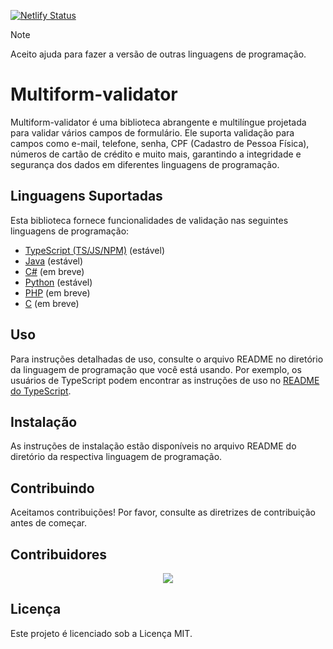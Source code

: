 [![Netlify Status](https://api.netlify.com/api/v1/badges/97920f42-ad73-4230-944f-aa46f113c895/deploy-status)](https://app.netlify.com/sites/multiformvalidator/deploys)

> [!NOTE]
> Aceito ajuda para fazer a versão de outras linguagens de programação.

# Multiform-validator

Multiform-validator é uma biblioteca abrangente e multilíngue projetada para validar vários campos de formulário. Ele suporta validação para campos como e-mail, telefone, senha, CPF (Cadastro de Pessoa Física), números de cartão de crédito e muito mais, garantindo a integridade e segurança dos dados em diferentes linguagens de programação.

## Linguagens Suportadas

Esta biblioteca fornece funcionalidades de validação nas seguintes linguagens de programação:

- [TypeScript (TS/JS/NPM)](https://github.com/Multiform-Validator/typescript-javascript/blob/main/README.md) (estável)
- [Java](https://github.com/Multiform-Validator/java/blob/main/README.md) (estável)
- [C#](https://github.com/Multiform-Validator/csharp/blob/main/README.md) (em breve)
- [Python](https://github.com/Multiform-Validator/python/blob/main/README.md) (estável)
- [PHP](https://github.com/Multiform-Validator/php/blob/main/README.md) (em breve)
- [C](https://github.com/Multiform-Validator/c/blob/main/README.md) (em breve)

## Uso

Para instruções detalhadas de uso, consulte o arquivo README no diretório da linguagem de programação que você está usando. Por exemplo, os usuários de TypeScript podem encontrar as instruções de uso no [README do TypeScript](https://github.com/Multiform-Validator/typescript-javascript/blob/main/README.md).

## Instalação

As instruções de instalação estão disponíveis no arquivo README do diretório da respectiva linguagem de programação.

## Contribuindo

Aceitamos contribuições! Por favor, consulte as diretrizes de contribuição antes de começar.

## Contribuidores

<a style="display: flex; justify-content: center;" href="https://github.com/gabriel-logan/multiform-validator/graphs/contributors">
    <img src="https://contrib.rocks/image?repo=gabriel-logan/multiform-validator" />
</a>

## Licença

Este projeto é licenciado sob a Licença MIT.
